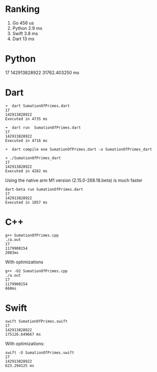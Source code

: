 # Ranking

1. Go        456 us
2. Python    2.9 ms
3. Swift     3.8 ms
4. Dart       13 ms 


# Python

17
142913828922
31762.403250 ms

# Dart

```
➜  dart SumationOfPrimes.dart
17
142913828922
Executed in 4735 ms

➜  dart run  SumationOfPrimes.dart
17
142913828922
Executed in 4716 ms

➜  dart compile exe SumationOfPrimes.dart -o SumationOfPrimes_dart

➜ ./SumationOfPrimes_dart 
17
142913828922
Executed in 4282 ms
```

Using the native arm M1 version (2.15.0-268.18.beta) is much faster
```
dart-beta run SumationOfPrimes.dart
17
142913828922
Executed in 1057 ms
```

# C++

```
g++ SumationOfPrimes.cpp
./a.out                 
17
1179908154
2083ms
```

With optimizations
```
g++ -O2 SumationOfPrimes.cpp
./a.out                     
17
1179908154
660ms
```
# Swift

```
swift SumationOfPrimes.swift
17
142913828922
175126.649667 ms
```

With optimizations:
```
swift -O SumationOfPrimes.swift
17
142913828922
623.294125 ms
```
